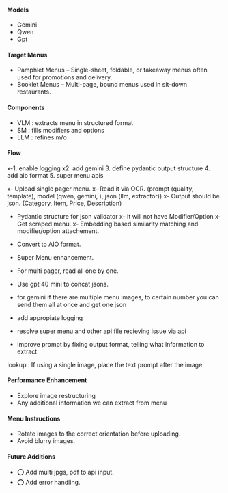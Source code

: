 #### Models
- Gemini
- Qwen
- Gpt

#### Target Menus
- Pamphlet Menus – Single-sheet, foldable, or takeaway menus often used for promotions and delivery.
- Booklet Menus  – Multi-page, bound menus used in sit-down restaurants.

#### Components
- VLM  : extracts menu in structured format
- SM   : fills modifiers and options
- LLM  : refines m/o 

#### Flow
x-1. enable logging
x2. add gemini
3. define pydantic output structure
4. add aio format
5. super menu apis


x- Upload single pager menu.
x- Read it via OCR. (prompt (quality, template), model (qwen, gemini, ), json (llm, extractor))
x- Output should be json. (Category, Item, Price, Description)
- Pydantic structure for json validator
x- It will not have Modifier/Option
x- Get scraped menu.
x- Embedding based similarity matching and modifier/option attachement.
- Convert to AIO format.
- Super Menu enhancement.

- For multi pager, read all one by one.
- Use gpt 40 mini to concat jsons.
- for gemini if there are multiple menu images, to certain number you can send them all at once and get one json 

- add appropiate logging
- resolve super menu and other api file recieving issue via api
- improve prompt by fixing output format, telling what information to extract

lookup : If using a single image, place the text prompt after the image.

#### Performance Enhancement
- Explore image restructuring
- Any additional information we can extract from menu

#### Menu Instructions
- Rotate images to the correct orientation before uploading.
- Avoid blurry images.

#### Future Additions
- ⭕ Add multi jpgs, pdf to api input.
- ⭕ Add error handling.